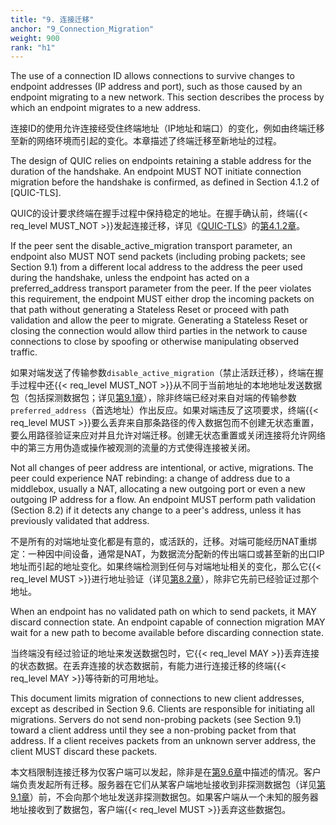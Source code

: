 ```yaml
---
title: "9. 连接迁移"
anchor: "9_Connection_Migration"
weight: 900
rank: "h1"
---
```


The use of a connection ID allows connections to survive changes to endpoint addresses (IP address and port), such as those caused by an endpoint migrating to a new network. This section describes the process by which an endpoint migrates to a new address.

连接ID的使用允许连接经受住终端地址（IP地址和端口）的变化，例如由终端迁移至新的网络环境而引起的变化。本章描述了终端迁移至新地址的过程。

The design of QUIC relies on endpoints retaining a stable address for the duration of the handshake. An endpoint MUST NOT initiate connection migration before the handshake is confirmed, as defined in Section 4.1.2 of [QUIC-TLS].

QUIC的设计要求终端在握手过程中保持稳定的地址。在握手确认前，终端{{< req_level MUST_NOT >}}发起连接迁移，详见《[QUIC-TLS]()》的[第4.1.2章]()。

If the peer sent the disable_active_migration transport parameter, an endpoint also MUST NOT send packets (including probing packets; see Section 9.1) from a different local address to the address the peer used during the handshake, unless the endpoint has acted on a preferred_address transport parameter from the peer. If the peer violates this requirement, the endpoint MUST either drop the incoming packets on that path without generating a Stateless Reset or proceed with path validation and allow the peer to migrate. Generating a Stateless Reset or closing the connection would allow third parties in the network to cause connections to close by spoofing or otherwise manipulating observed traffic.

如果对端发送了传输参数`disable_active_migration`（禁止活跃迁移），终端在握手过程中还{{< req_level MUST_NOT >}}从不同于当前地址的本地地址发送数据包（包括探测数据包；详见[第9.1章]()），除非终端已经对来自对端的传输参数`preferred_address`（首选地址）作出反应。如果对端违反了这项要求，终端{{< req_level MUST >}}要么丢弃来自那条路径的传入数据包而不创建无状态重置，要么用路径验证来应对并且允许对端迁移。创建无状态重置或关闭连接将允许网络中的第三方用伪造或操作被观测的流量的方式使得连接被关闭。

Not all changes of peer address are intentional, or active, migrations. The peer could experience NAT rebinding: a change of address due to a middlebox, usually a NAT, allocating a new outgoing port or even a new outgoing IP address for a flow. An endpoint MUST perform path validation (Section 8.2) if it detects any change to a peer's address, unless it has previously validated that address.

不是所有的对端地址变化都是有意的，或活跃的，迁移。对端可能经历NAT重绑定：一种因中间设备，通常是NAT，为数据流分配新的传出端口或甚至新的出口IP地址而引起的地址变化。如果终端检测到任何与对端地址相关的变化，那么它{{< req_level MUST >}}进行地址验证（详见[第8.2章]()），除非它先前已经验证过那个地址。

When an endpoint has no validated path on which to send packets, it MAY discard connection state. An endpoint capable of connection migration MAY wait for a new path to become available before discarding connection state.

当终端没有经过验证的地址来发送数据包时，它{{< req_level MAY >}}丢弃连接的状态数据。在丢弃连接的状态数据前，有能力进行连接迁移的终端{{< req_level MAY >}}等待新的可用地址。

This document limits migration of connections to new client addresses, except as described in Section 9.6. Clients are responsible for initiating all migrations. Servers do not send non-probing packets (see Section 9.1) toward a client address until they see a non-probing packet from that address. If a client receives packets from an unknown server address, the client MUST discard these packets.

本文档限制连接迁移为仅客户端可以发起，除非是在[第9.6章]()中描述的情况。客户端负责发起所有迁移。服务器在它们从某客户端地址接收到非探测数据包（详见[第9.1章]()）前，不会向那个地址发送非探测数据包。如果客户端从一个未知的服务器地址接收到了数据包，客户端{{< req_level MUST >}}丢弃这些数据包。
